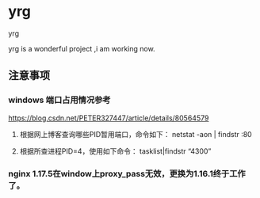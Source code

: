 # yrg
yrg

yrg is a wonderful project ,i am working now.



## 注意事项  
### windows 端口占用情况参考
https://blog.csdn.net/PETER327447/article/details/80564579

1. 根据网上博客查询哪些PID暂用端口，命令如下：
netstat -aon | findstr :80

2. 根据所查进程PID=4，使用如下命令：
tasklist|findstr “4300”

### nginx 1.17.5在window上proxy_pass无效，更换为1.16.1终于工作了。